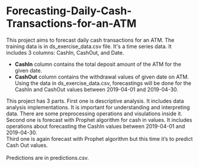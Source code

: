 # Forecasting-Daily-Cash-Transactions-for-an-ATM
This project aims to forecast daily cash transactions for an ATM. The training data is in ds_exercise_data.csv file. It's a time series data. It includes 3 columns: CashIn, CashOut, and Date. <br>
- **CashIn** column contains the total deposit amount of the ATM for the given date.
- **CashOut** column contains the withdrawal values of given date on ATM.<br>
Using the data in ds_exercise_data.csv, forecastings will be done for the CashIn and CashOut values between 2019-04-01 and 2019-04-30.<br>

This project has 3 parts. First one is descriptive analysis. It includes data analysis implementations. It is important for understanding and interpreting data. There are some preprocessing operations and visulations inside it. 
<br>Second one is forecast with Prophet algorithm for cash in values. It includes operations about forecasting the CashIn values between 2019-04-01 and 2019-04-30. 
<br>Third one is again forecast with Prophet algorithm but this time it’s to predict Cash Out values.<br>
<br>Predictions are in predictions.csv.</br>

 
